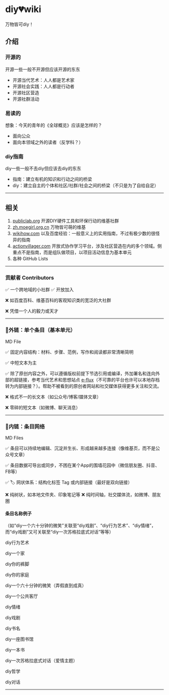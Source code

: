 # diy💔wiki
万物皆可diy！ 

## 介绍

### **开源的**

开源一些一般不开源但应该开源的东东

- 开源当代艺术：人人都是艺术家
- 开源社会实践：人人都是行动者
- 开源社区营造
- 开源社群活动

### **易读的**

想象：今天的青年的《全球概览》应该是怎样的？

- 面向公众
- 面向本领域之外的读者（反学科？）

### **diy指南**

diy一些一般不去diy但应该去diy的东东

- 指南：建立有机的知识和行动之间的桥梁
- diy：建立自主的个体和社区/社群/社会之间的桥梁（不只是为了自给自足）

---

## 相关

1. [publiclab.org](http://publiclab.org/) 开源DIY硬件工具和环保行动的维基社群
2. [zh.moegirl.org.cn](http://zh.moegirl.org.cn/) 万物皆可萌的维基
3. [wikihow.com](http://wikiHow.com) 以及百度经验：一般意义上的实用指南，不过有极少数的很怪异的指南
4. [actionvillager.com](http://actionvillager.com/) 开放式协作学习平台，涉及社区营造在内的多个领域。侧重点不是指南，而是组队做项目，以项目活动信息为基本单元
5. 各种 GitHub Lists

---

### 贡献者 **Contributors**

✅ 一个跨地域的小社群 ✅ 开放加入

❌ 如百度百科、维基百科的客观知识类的宽泛的大社群

❌ 凭借一个人的毅力或天才

---

### 🔗外链：单个条目（基本单元）

MD File

✅ 固定内容结构：材料、步骤、范例，写作和阅读都非常清晰简明

✅ 中短文本为主 

✅ 除了原创内容之外，可以遵循版权前提下节选引用或编译，外加署名和连向外部的超链接，参考当代艺术和思想站点 [e-flux](conversations.e-flux.com/)（不可靠的平台也许可以本地存档转为内部链接？）。帮助不被看到的原创者网站和社交媒体获得更多关注和交流。

❌ 格式不一的长文本（如公众号/博客/媒体文章）

❌ 零碎的短文本（如微博、聊天消息）

---

### 🔗内链：条目网络

MD Files

✅ 条目可以持续地编辑、沉淀并生长、形成越来越多连接（像维基页，而不是公众号文章）

✅ 条目数据可导出或同步，不困在某个App的围墙花园中（微信朋友圈、抖音、FB等）

✅ 🏷️ 网状体系：结构化标签 Tag 或内部链接（最好是双向链接）

❌ 纯树状，如本地文件夹、印象笔记等 ❌ 纯时间轴，社交媒体流，如微博、朋友圈


#### 条目名称例子

（如“diy一个六十分钟的微笑”关联至“diy戏剧”、“diy行为艺术”、“diy情绪”，而“diy戏剧”又可关联至“diy一次苏格拉底式对话”等等）

diy行为艺术

diy一个家

diy你的裤脚

diy你的家庭

diy一个六十分钟的微笑（弄假直到成真）

diy一个公共客厅

diy情绪

diy戏剧

diy书名

diy一座图书馆

diy一本书

diy一次苏格拉底式对话（爱情主题）

diy哲学

diy对话

---

